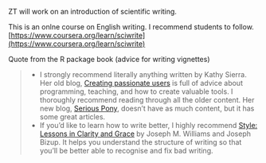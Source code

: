 ZT will work on an introduction of scientific writing.



This is an onlne course on English writing. I recommend students to follow.
[https://www.coursera.org/learn/sciwrite](https://www.coursera.org/learn/sciwrite)



Quote from the R package book (advice for writing vignettes)

> - I strongly recommend literally anything written by Kathy Sierra. Her old blog, [Creating passionate users](https://headrush.typepad.com/) is full of advice about programming, teaching, and how to create valuable tools. I thoroughly recommend reading through all the older content. Her new blog, [Serious Pony](https://seriouspony.com/blog/), doesn’t have as much content, but it has some great articles.
> - If you’d like to learn how to write better, I highly recommend [Style: Lessons in Clarity and Grace](https://amzn.com/0321898680) by Joseph M. Williams and Joseph Bizup. It helps you understand the structure of writing so that you’ll be better able to recognise and fix bad writing.
